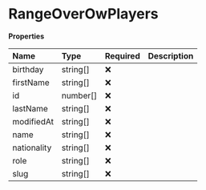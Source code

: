 # RangeOverOwPlayers

**Properties**

| Name        | Type     | Required | Description |
| :---------- | :------- | :------- | :---------- |
| birthday    | string[] | ❌       |             |
| firstName   | string[] | ❌       |             |
| id          | number[] | ❌       |             |
| lastName    | string[] | ❌       |             |
| modifiedAt  | string[] | ❌       |             |
| name        | string[] | ❌       |             |
| nationality | string[] | ❌       |             |
| role        | string[] | ❌       |             |
| slug        | string[] | ❌       |             |

<!-- This file was generated by liblab | https://liblab.com/ -->
